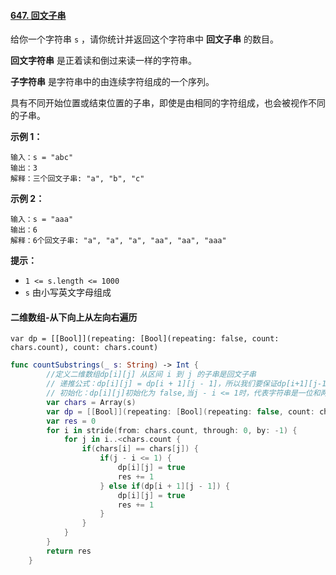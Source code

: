 #### [647. 回文子串](https://leetcode.cn/problems/palindromic-substrings/)

给你一个字符串 `s` ，请你统计并返回这个字符串中 **回文子串** 的数目。

**回文字符串** 是正着读和倒过来读一样的字符串。

**子字符串** 是字符串中的由连续字符组成的一个序列。

具有不同开始位置或结束位置的子串，即使是由相同的字符组成，也会被视作不同的子串。

 

**示例 1：**

```
输入：s = "abc"
输出：3
解释：三个回文子串: "a", "b", "c"
```

**示例 2：**

```
输入：s = "aaa"
输出：6
解释：6个回文子串: "a", "a", "a", "aa", "aa", "aaa"
```

 

**提示：**

- `1 <= s.length <= 1000`
- `s` 由小写英文字母组成



#### 二维数组-从下向上从左向右遍历

`var dp = [[Bool]](repeating: [Bool](repeating: false, count: chars.count), count: chars.count)`

```swift
func countSubstrings(_ s: String) -> Int {
        //定义二维数组dp[i][j] 从区间 i 到 j 的子串是回文子串
        // 递推公式：dp[i][j] = dp[i + 1][j - 1]，所以我们要保证dp[i+1][j-1]一定是计算过的我们需要从下向上，从左往右遍历，而且保证必须保证j - i > 1
        // 初始化：dp[i][j]初始化为 false,当j - i <= 1时，代表字符串是一位和两位字符相同\
        var chars = Array(s)
        var dp = [[Bool]](repeating: [Bool](repeating: false, count: chars.count), count: chars.count)
        var res = 0
        for i in stride(from: chars.count, through: 0, by: -1) {
            for j in i..<chars.count {
                if(chars[i] == chars[j]) {
                    if(j - i <= 1) {
                        dp[i][j] = true
                        res += 1
                    } else if(dp[i + 1][j - 1]) {
                        dp[i][j] = true
                        res += 1
                    }
                }
            }
        }
        return res
    }
```

